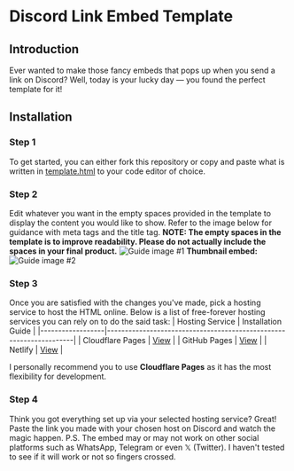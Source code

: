 # Discord Link Embed Template
## Introduction
Ever wanted to make those fancy embeds that pops up when you send a link on Discord? Well, today is your lucky day — you found the perfect template for it!
## Installation
### Step 1
To get started, you can either fork this repository or copy and paste what is written in [template.html](https://github.com/KnightTheFluff/discord-link-embed/blob/main/template.html) to your code editor of choice.
### Step 2
Edit whatever you want in the empty spaces provided in the template to display the content you would like to show. Refer to the image below for guidance with meta tags and the title tag.
**NOTE: The empty spaces in the template is to improve readability. Please do not actually include the spaces in your final product.**
![Guide image #1](https://github.com/KnightTheFluff/discord-link-embed/blob/main/guide-images/guide.png "Tag navigation.")
**Thumbnail embed:**<br>
![Guide image #2](https://github.com/KnightTheFluff/discord-link-embed/blob/main/guide-images/guide2.png "Thumbnail version.")
### Step 3
Once you are satisfied with the changes you've made, pick a hosting service to host the HTML online.
Below is a list of free-forever hosting services you can rely on to do the said task:
| Hosting Service  | Installation Guide                                                 |
|------------------|--------------------------------------------------------------------|
| Cloudflare Pages | [View](https://developers.cloudflare.com/pages/get-started/guide/) |
| GitHub Pages     | [View](https://docs.github.com/en/pages/quickstart)                |
| Netlify          | [View](https://docs.netlify.com/get-started/)                      |

I personally recommend you to use **Cloudflare Pages** as it has the most flexibility for development.
### Step 4
Think you got everything set up via your selected hosting service? Great! Paste the link you made with your chosen host on Discord and watch the magic happen.
P.S. The embed may or may not work on other social platforms such as WhatsApp, Telegram or even 𝕏 (Twitter). I haven't tested to see if it will work or not so fingers crossed.
